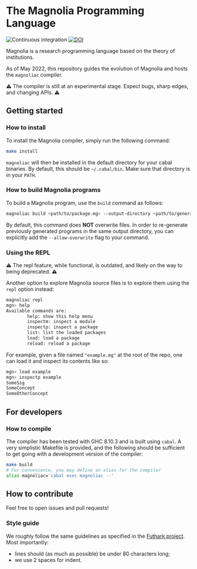 # The Magnolia Programming Language

![Continuous
integration](https://github.com/magnolia-lang/magnolia-lang/actions/workflows/ci.yml/badge.svg)
[![DOI](https://zenodo.org/badge/327562112.svg)](https://zenodo.org/badge/latestdoi/327562112)

Magnolia is a research programming language based on the theory of institutions.

As of May 2022, this repository guides the evolution of Magnolia and hosts
the `magnoliac` compiler.

⚠️  The compiler is still at an experimental stage. Expect bugs, sharp edges, and
changing APIs. ⚠️

## Getting started

### How to install

To install the Magnolia compiler, simply run the following command:

```bash
make install
```

`magnoliac` will then be installed in the default directory for your cabal
binaries. By default, this should be `~/.cabal/bin`. Make sure that directory
is in your `PATH`.

### How to build Magnolia programs

To build a Magnolia program, use the `build` command as follows:

```bash
magnoliac build <path/to/package.mg> --output-directory <path/to/generated/files>
```

By default, this command does **NOT** overwrite files. In order to re-generate
previously generated programs in the same output directory, you can explicitly
add the `--allow-overwrite` flag to your command.

### Using the REPL

⚠️  The repl feature, while functional, is outdated, and likely on the way to
being deprecated. ⚠️

Another option to explore Magnolia source files is to explore them using the
`repl` option instead:

```bash
magnoliac repl
mgn> help
Available commands are:
        help: show this help menu
        inspectm: inspect a module
        inspectp: inspect a package
        list: list the loaded packages
        load: load a package
        reload: reload a package
```

For example, given a file named `"example.mg"` at the root of the repo, one can
load it and inspect its contents like so:

```bash
mgn> load example
mgn> inspectp example
SomeSig
SomeConcept
SomeOtherConcept
```

## For developers

### How to compile

The compiler has been tested with GHC 8.10.3 and is built using `cabal`.
A very simplistic Makefile is provided, and the following should be sufficient
to get going with a development version of the compiler:

```bash
make build
# For convenience, you may define an alias for the compiler
alias magnoliac='cabal exec magnoliac --'
```

## How to contribute

Feel free to open issues and pull requests!

### Style guide

We roughly follow the same guidelines as specified in the [Futhark
project](https://github.com/diku-dk/futhark). Most importantly:

* lines should (as much as possible) be under 80 characters long;
* we use 2 spaces for indent.
